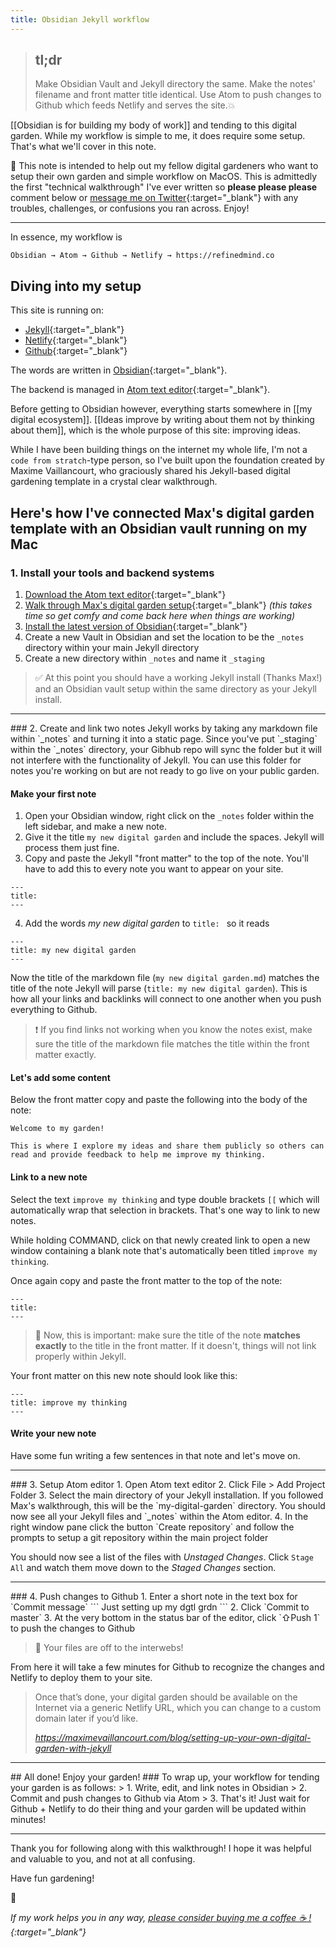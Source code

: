 ```yaml
---
title: Obsidian Jekyll workflow
---
```

> ## tl;dr
> Make Obsidian Vault and Jekyll directory the same. Make the notes' filename and front matter title identical. Use Atom to push changes to Github which feeds Netlify and serves the site.💥

[[Obsidian is for building my body of work]] and tending to this digital garden. While my workflow is simple to me, it does require some setup. That's what we'll cover in this note.

🌱 This note is intended to help out my fellow digital gardeners who want to setup their own garden and simple workflow on MacOS. This is admittedly the first "technical walkthrough" I've ever written so **please please please** comment below or [message me on Twitter](https://twitter.com/theroyaltbomb){:target="_blank"} with any troubles, challenges, or confusions you ran across. Enjoy!

<hr>
In essence, my workflow is

```
Obsidian → Atom → Github → Netlify → https://refinedmind.co
```

## Diving into my setup
This site is running on:
- [Jekyll](https://jekyllrb.com){:target="_blank"}
- [Netlify](https://www.netlify.com){:target="_blank"}
- [Github](https://www.github.com){:target="_blank"}

The words are written in [Obsidian](https://obsidian.md){:target="_blank"}.

The backend is managed in [Atom text editor](https://atom.io/){:target="_blank"}.

Before getting to Obsidian however, everything starts somewhere in [[my digital ecosystem]]. [[Ideas improve by writing about them not by thinking about them]], which is the whole purpose of this site: improving ideas.

While I have been building things on the internet my whole life, I'm not a `code from stratch`-type person, so I've built upon the foundation created by Maxime Vaillancourt, who graciously shared his Jekyll-based digital gardening template in a crystal clear walkthrough.

## Here's how I've connected Max's digital garden template with an Obsidian vault running on my Mac

### 1. Install your tools and backend systems
1. [Download the Atom text editor](https://atom.io/){:target="_blank"}
2. [Walk through Max's digital garden setup](https://maximevaillancourt.com/blog/setting-up-your-own-digital-garden-with-jekyll){:target="_blank"} *(this takes time so get comfy and come back here when things are working)*
3. [Install the latest version of Obsidian](https://obsidian.md/){:target="_blank"}
4. Create a new Vault in Obsidian and set the location to be the `_notes` directory within your main Jekyll directory
5. Create a new directory within `_notes` and name it `_staging`

> ✅  At this point you should have a working Jekyll install (Thanks Max!) and an Obsidian vault setup within the same directory as your Jekyll install.
<hr>
### 2. Create and link two notes
Jekyll works by taking any markdown file within `_notes` and turning it into a static page. Since you've put `_staging` within the `_notes` directory, your Gibhub repo will sync the folder but it will not interfere with the functionality of Jekyll. You can use this folder for notes you're working on but are not ready to go live on your public garden.

#### Make your first note
1. Open your Obsidian window, right click on the `_notes` folder within the left sidebar, and make a new note.
2. Give it the title `my new digital garden` and include the spaces. Jekyll will process them just fine.
3. Copy and paste the Jekyll "front matter" to the top of the note. You'll have to add this to every note you want to appear on your site.
```
---
title: 
---
```
4. Add the words *my new digital garden* to `title: ` so it reads
```
---
title: my new digital garden
---
```

Now the title of the markdown file (`my new digital garden.md`) matches the title of the note Jekyll will parse (`title: my new digital garden`). This is how all your links and backlinks will connect to one another when you push everything to Github.

> ❗️ If you find links not working when you know the notes exist, make sure the title of the markdown file matches the title within the front matter exactly.

#### Let's add some content
Below the front matter copy and paste the following into the body of the note:

```
Welcome to my garden!

This is where I explore my ideas and share them publicly so others can read and provide feedback to help me improve my thinking.
```

#### Link to a new note
Select the text `improve my thinking` and type double brackets `[[` which will automatically wrap that selection in brackets. That's one way to link to new notes.

While holding COMMAND, click on that newly created link to open a new window containing a blank note that's automatically been titled `improve my thinking`.

Once again copy and paste the front matter to the top of the note:

```
---
title: 
---
```

> 🚨 Now, this is important: make sure the title of the note **matches exactly** to the title in the front matter. If it doesn't, things will not link properly within Jekyll.

Your front matter on this new note should look like this:

```
---
title: improve my thinking
---
```

#### Write your new note
Have some fun writing a few sentences in that note and let's move on.
<hr>
### 3. Setup Atom editor
1. Open Atom text editor
2. Click File > Add Project Folder
3. Select the main directory of your Jekyll installation. If you followed Max's walkthrough, this will be the `my-digital-garden` directory. You should now see all your Jekyll files and `_notes` within the Atom editor.
4. In the right window pane click the button `Create repository` and follow the prompts to setup a git repository within the main project folder

You should now see a list of the files with *Unstaged Changes*. Click `Stage All` and watch them move down to the *Staged Changes* section.
<hr>
### 4. Push changes to Github
1. Enter a short note in the text box for `Commit message`
```
Just setting up my dgtl grdn
```
2. Click `Commit to master`
3. At the very bottom in the status bar of the editor, click `⇧Push 1` to push the changes to Github

> 💾  Your files are off to the interwebs!

From here it will take a few minutes for Github to recognize the changes and Netlify to deploy them to your site.

<blockquote class="quoteback" darkmode="" data-title="Setting%20up%20your%20own%20digital%20garden%20with%20Jekyll" data-author="" cite="https://maximevaillancourt.com/blog/setting-up-your-own-digital-garden-with-jekyll">
<p>Once that’s done, your digital garden should be available on the Internet via a generic Netlify URL, which you can change to a custom domain later if you’d like.</p>
<footer> <cite><a href="https://maximevaillancourt.com/blog/setting-up-your-own-digital-garden-with-jekyll">https://maximevaillancourt.com/blog/setting-up-your-own-digital-garden-with-jekyll</a></cite></footer>
</blockquote>
<script note="" src="https://cdn.jsdelivr.net/gh/Blogger-Peer-Review/quotebacks@1/quoteback.js"></script>
<hr>
## All done! Enjoy your garden!
### To wrap up, your workflow for tending your garden is as follows:
> 1. Write, edit, and link notes in Obsidian
> 2. Commit and push changes to Github via Atom
> 3. That's it! Just wait for Github + Netlify to do their thing and your garden will be updated within minutes!

<hr>
Thank you for following along with this walkthrough! I hope it was helpful and valuable to you, and not at all confusing.

Have fun gardening!

🌱

*If my work helps you in any way, [please consider buying me a coffee ☕  !](https://www.buymeacoffee.com/miketannenbaum){:target="_blank"}*